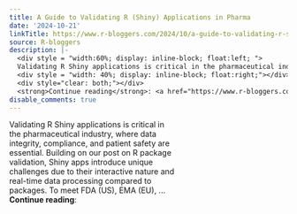 ```yaml
---
title: A Guide to Validating R (Shiny) Applications in Pharma
date: '2024-10-21'
linkTitle: https://www.r-bloggers.com/2024/10/a-guide-to-validating-r-shiny-applications-in-pharma/
source: R-bloggers
description: |-
  <div style = "width:60%; display: inline-block; float:left; ">
  Validating R Shiny applications is critical in the pharmaceutical industry, where data integrity, compliance, and patient safety are essential. Building on our post on R package validation, Shiny apps introduce unique challenges due to their interactive nature and real-time data processing compared to packages. To meet FDA (US), EMA (EU), ...</div>
  <div style = "width: 40%; display: inline-block; float:right;"></div>
  <div style="clear: both;"></div>
  <strong>Continue reading</strong>: <a href="https://www.r-bloggers.com/2024/10/a-guide ...
disable_comments: true
---
```

<div style = "width:60%; display: inline-block; float:left; ">
Validating R Shiny applications is critical in the pharmaceutical industry, where data integrity, compliance, and patient safety are essential. Building on our post on R package validation, Shiny apps introduce unique challenges due to their interactive nature and real-time data processing compared to packages. To meet FDA (US), EMA (EU), ...</div>
<div style = "width: 40%; display: inline-block; float:right;"></div>
<div style="clear: both;"></div>
<strong>Continue reading</strong>: <a href="https://www.r-bloggers.com/2024/10/a-guide ...
